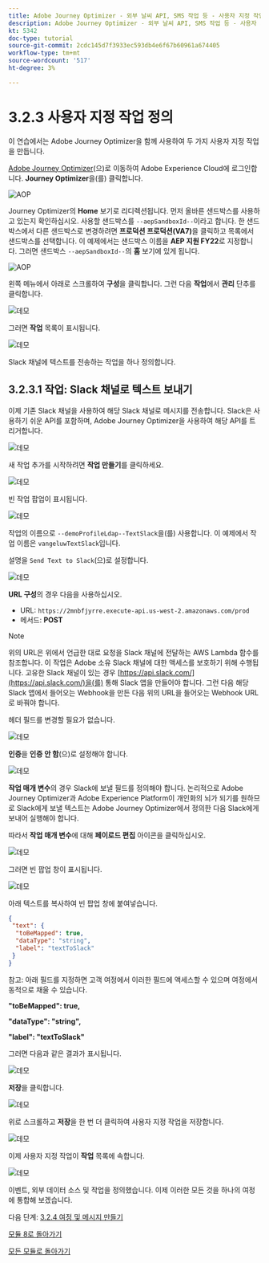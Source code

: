```yaml
---
title: Adobe Journey Optimizer - 외부 날씨 API, SMS 작업 등 - 사용자 지정 작업 정의
description: Adobe Journey Optimizer - 외부 날씨 API, SMS 작업 등 - 사용자 지정 작업 정의
kt: 5342
doc-type: tutorial
source-git-commit: 2cdc145d7f3933ec593db4e6f67b60961a674405
workflow-type: tm+mt
source-wordcount: '517'
ht-degree: 3%

---
```


# 3.2.3 사용자 지정 작업 정의

이 연습에서는 Adobe Journey Optimizer을 함께 사용하여 두 가지 사용자 지정 작업을 만듭니다.

[Adobe Journey Optimizer](https://experience.adobe.com)(으)로 이동하여 Adobe Experience Cloud에 로그인합니다. **Journey Optimizer**&#x200B;을(를) 클릭합니다.

![AOP](./../../../modules/ajo-b2c/module3.2/images/acophome.png)

Journey Optimizer의 **Home** 보기로 리디렉션됩니다. 먼저 올바른 샌드박스를 사용하고 있는지 확인하십시오. 사용할 샌드박스를 `--aepSandboxId--`이라고 합니다. 한 샌드박스에서 다른 샌드박스로 변경하려면 **프로덕션 프로덕션(VA7)**&#x200B;을 클릭하고 목록에서 샌드박스를 선택합니다. 이 예제에서는 샌드박스 이름을 **AEP 지원 FY22**&#x200B;로 지정합니다. 그러면 샌드박스 `--aepSandboxId--`의 **홈** 보기에 있게 됩니다.

![AOP](./../../../modules/ajo-b2c/module3.2/images/acoptriglp.png)

왼쪽 메뉴에서 아래로 스크롤하여 **구성**&#x200B;을 클릭합니다. 그런 다음 **작업**&#x200B;에서 **관리** 단추를 클릭합니다.

![데모](./images/menuactions.png)

그러면 **작업** 목록이 표시됩니다.

![데모](./images/acthome.png)

Slack 채널에 텍스트를 전송하는 작업을 하나 정의합니다.

## 3.2.3.1 작업: Slack 채널로 텍스트 보내기

이제 기존 Slack 채널을 사용하여 해당 Slack 채널로 메시지를 전송합니다. Slack은 사용하기 쉬운 API를 포함하며, Adobe Journey Optimizer을 사용하여 해당 API를 트리거합니다.

![데모](./images/slack.png)

새 작업 추가를 시작하려면 **작업 만들기**&#x200B;를 클릭하세요.

![데모](./images/adda.png)

빈 작업 팝업이 표시됩니다.

![데모](./images/emptyact.png)

작업의 이름으로 `--demoProfileLdap--TextSlack`을(를) 사용합니다. 이 예제에서 작업 이름은 `vangeluwTextSlack`입니다.

설명을 `Send Text to Slack`(으)로 설정합니다.

![데모](./images/slackname.png)

**URL 구성**&#x200B;의 경우 다음을 사용하십시오.

- URL: `https://2mnbfjyrre.execute-api.us-west-2.amazonaws.com/prod`
- 메서드: **POST**

>[!NOTE]
>
>위의 URL은 위에서 언급한 대로 요청을 Slack 채널에 전달하는 AWS Lambda 함수를 참조합니다. 이 작업은 Adobe 소유 Slack 채널에 대한 액세스를 보호하기 위해 수행됩니다. 고유한 Slack 채널이 있는 경우 [https://api.slack.com/](https://api.slack.com/)을(를) 통해 Slack 앱을 만들어야 합니다. 그런 다음 해당 Slack 앱에서 들어오는 Webhook을 만든 다음 위의 URL을 들어오는 Webhook URL로 바꿔야 합니다.

헤더 필드를 변경할 필요가 없습니다.

![데모](./images/slackurl.png)

**인증**&#x200B;을 **인증 안 함**(으)로 설정해야 합니다.

![데모](./images/slackauth.png)

**작업 매개 변수**&#x200B;의 경우 Slack에 보낼 필드를 정의해야 합니다. 논리적으로 Adobe Journey Optimizer과 Adobe Experience Platform이 개인화의 뇌가 되기를 원하므로 Slack에게 보낼 텍스트는 Adobe Journey Optimizer에서 정의한 다음 Slack에게 보내어 실행해야 합니다.

따라서 **작업 매개 변수**&#x200B;에 대해 **페이로드 편집** 아이콘을 클릭하십시오.

![데모](./images/slackmsgp.png)

그러면 빈 팝업 창이 표시됩니다.

![데모](./images/slackmsgpopup.png)

아래 텍스트를 복사하여 빈 팝업 창에 붙여넣습니다.

```json
{
 "text": {
  "toBeMapped": true,
  "dataType": "string",
  "label": "textToSlack"
 }
}
```

참고: 아래 필드를 지정하면 고객 여정에서 이러한 필드에 액세스할 수 있으며 여정에서 동적으로 채울 수 있습니다.

**&quot;toBeMapped&quot;: true,**

**&quot;dataType&quot;: &quot;string&quot;,**

**&quot;label&quot;: &quot;textToSlack&quot;**

그러면 다음과 같은 결과가 표시됩니다.

![데모](./images/slackmsgpopup1.png)

**저장**&#x200B;을 클릭합니다.

![데모](./images/twiliomsgpopup2.png)

위로 스크롤하고 **저장**&#x200B;을 한 번 더 클릭하여 사용자 지정 작업을 저장합니다.

![데모](./images/slackmsgpopup3.png)

이제 사용자 지정 작업이 **작업** 목록에 속합니다.

![데모](./images/slackdone.png)

이벤트, 외부 데이터 소스 및 작업을 정의했습니다. 이제 이러한 모든 것을 하나의 여정에 통합해 보겠습니다.

다음 단계: [3.2.4 여정 및 메시지 만들기](./ex4.md)

[모듈 8로 돌아가기](journey-orchestration-external-weather-api-sms.md)

[모든 모듈로 돌아가기](../../../overview.md)
